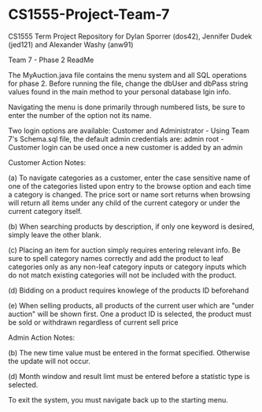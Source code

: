 # CS1555-Project-Team-7
CS1555 Term Project Repository for Dylan Sporrer (dos42), Jennifer Dudek (jed121) and Alexander Washy (anw91)

Team 7 - Phase 2 ReadMe

The MyAuction.java file contains the menu system and all SQL operations for phase 2. Before running the file, change the dbUser and dbPass string values
found in the main method to your personal database lgin info. 

Navigating the menu is done primarily through numbered lists, be sure to enter the number of the option not its name.

Two login options are available: Customer and Administrator
	- Using Team 7's Schema.sql file, the default admin credentials are:
		admin 
		root
	- Customer login can be used once a new customer is added by an admin
	
Customer Action Notes:

(a) To navigate categories as a customer, enter the case sensitive name of one of the categories listed upon entry to the browse option and each time a category
is changed. The price sort or name sort returns when browsing will return all items under any child of the current category or under the current category itself.

(b) When searching products by description, if only one keyword is desired, simply leave the other blank.

(c) Placing an item for auction simply requires entering relevant info. Be sure to spell category names correctly and add the product to leaf categories only 
as any non-leaf category inputs or category inputs which do not match existing categories will not be included with the product.

(d) Bidding on a product requires knowlege of the products ID beforehand

(e) When selling products, all products of the current user which are "under auction" will be shown first. One a product ID is selected, the product must
be sold or withdrawn regardless of current sell price

Admin Action Notes:

(b) The new time value must be entered in the format specified. Otherwise the update will not occur.

(d) Month window and result limt must be entered before a statistic type is selected.

To exit the system, you must navigate back up to the starting menu.
